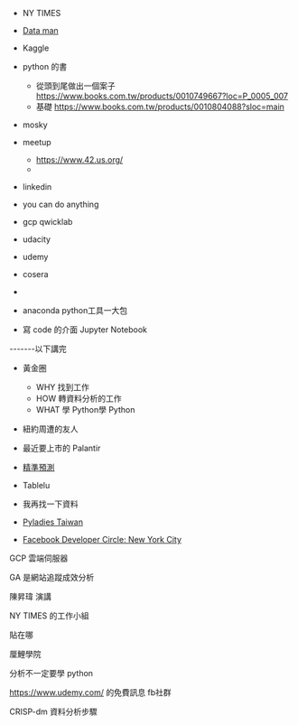 

- NY TIMES

- [Data man](https://www.facebook.com/imDataMan)

- Kaggle

- python 的書
    - 從頭到尾做出一個案子 https://www.books.com.tw/products/0010749667?loc=P_0005_007
    - 基礎 https://www.books.com.tw/products/0010804088?sloc=main

- mosky

- meetup
    - https://www.42.us.org/
    - 

- linkedin
- you can do anything

- gcp qwicklab
- udacity
- udemy
- cosera
- 


- anaconda python工具一大包
- 寫 code 的介面 Jupyter Notebook

-------以下講完

- 黃金圈
    - WHY 找到工作
    - HOW 轉資料分析的工作
    - WHAT 學 Python學 Python

- 紐約周遭的友人

- 最近要上市的 Palantir

- [精準預測](https://www.books.com.tw/products/0010598105)

- Tablelu


- 我再找一下資料
- [Pyladies Taiwan](https://www.facebook.com/pyladies.tw)

- [Facebook Developer Circle: New York City](https://www.facebook.com/groups/DevCNewYork)

GCP 雲端伺服器

GA 是網站追蹤成效分析

陳昇瑋 演講

NY TIMES 的工作小組

貼在哪

厘鯉學院

分析不一定要學 python

https://www.udemy.com/ 的免費訊息 fb社群

CRISP-dm 資料分析步驟